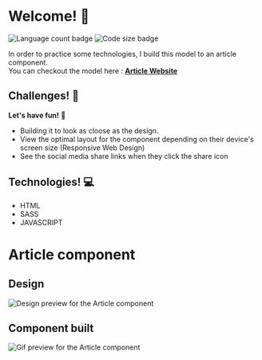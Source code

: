 # Welcome! 👋

![Language count badge](https://img.shields.io/github/languages/count/GustavoMatsunaga/ArticleComponent)
![Code size badge](https://img.shields.io/github/languages/code-size/GustavoMatsunaga/ArticleComponent)

In order to practice some technologies, I build this model to an article component.
</br>
You can checkout the model here : <strong><a href="https://gustavomatsunaga.github.io/ArticleComponent/">Article Website</a></strong>

## Challenges! :pushpin:

**Let's have fun!** 🚀

<ul>
    <li>Building it to look as cloose as the design.</li>
    <li>View the optimal layout for the component depending on their device's screen size (Responsive Web Design)</li>
    <li>See the social media share links when they click the share icon</li>
</ul>

## Technologies! :computer:

<ul>
    <li>HTML</li>
    <li>SASS</li>
    <li>JAVASCRIPT</li>
</ul>

# Article component

## Design

![Design preview for the Article component](./design/desktop-preview.jpg)

## Component built

![Gif preview for the Article component](./design/github.gif)
